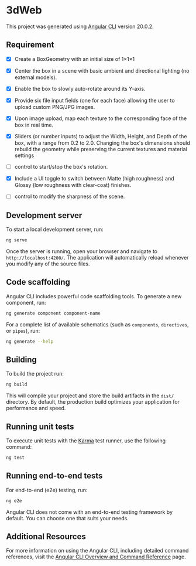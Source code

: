 # 3dWeb

This project was generated using [Angular CLI](https://github.com/angular/angular-cli) version 20.0.2.


## Requirement 
- [x] Create a BoxGeometry with an initial size of 1×1×1
- [x] Center the box in a scene with basic ambient and directional lighting (no external models).
- [x] Enable the box to slowly auto-rotate around its Y-axis.
- [x] Provide six file input fields (one for each face) allowing the user to upload custom PNG/JPG images.
- [x] Upon image upload, map each texture to the corresponding face of the box in real time.
- [x] Sliders (or number inputs) to adjust the Width, Height, and Depth of the box, with a range from 0.2 to 2.0. Changing the box's dimensions should rebuild the geometry while preserving the current textures and material settings
- [ ] control to start/stop the box's rotation.
- [x] Include a UI toggle to switch between Matte (high roughness) and Glossy (low roughness with clear-coat) finishes.
- [ ] control to modify the sharpness of the scene.




## Development server

To start a local development server, run:

```bash
ng serve
```

Once the server is running, open your browser and navigate to `http://localhost:4200/`. The application will automatically reload whenever you modify any of the source files.

## Code scaffolding

Angular CLI includes powerful code scaffolding tools. To generate a new component, run:

```bash
ng generate component component-name
```

For a complete list of available schematics (such as `components`, `directives`, or `pipes`), run:

```bash
ng generate --help
```

## Building

To build the project run:

```bash
ng build
```

This will compile your project and store the build artifacts in the `dist/` directory. By default, the production build optimizes your application for performance and speed.

## Running unit tests

To execute unit tests with the [Karma](https://karma-runner.github.io) test runner, use the following command:

```bash
ng test
```

## Running end-to-end tests

For end-to-end (e2e) testing, run:

```bash
ng e2e
```

Angular CLI does not come with an end-to-end testing framework by default. You can choose one that suits your needs.

## Additional Resources

For more information on using the Angular CLI, including detailed command references, visit the [Angular CLI Overview and Command Reference](https://angular.dev/tools/cli) page.


